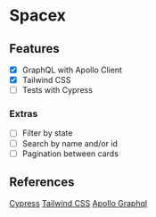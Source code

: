 # Spacex

## Features

- [x] GraphQL with Apollo Client
- [x] Tailwind CSS
- [ ] Tests with Cypress

### Extras

- [ ] Filter by state
- [ ] Search by name and/or id
- [ ] Pagination between cards

## References

[Cypress](https://www.cypress.io/)
[Tailwind CSS](https://tailwindcss.com/)
[Apollo Graphql](https://www.apollographql.com/docs/react/get-started/)
